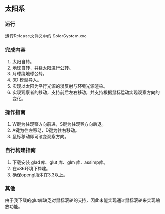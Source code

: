 ## 太阳系

### 运行

运行Release文件夹中的 SolarSystem.exe

### 完成内容

1. 太阳自转。
2. 地球自转，并绕太阳进行公转。
3. 月球绕地球公转。
4. 3D 模型导入。
5. 实现以太阳为平行光源的漫反射与环境光源渲染。
6. 实现观察者的移动，支持前后左右移动，并支持根据鼠标运动实现观察方向的变化。

### 操作指南

1. W键为往观察方向前进，S键为往观察方向后退。
2. A键为往左移动，D键为往右移动。
3. 鼠标移动即可改变观察方向。

### 自行构建指南

1. 下载安装 glad 库、glut 库、glm 库、assimp库。
2. 在x86环境下构建。
3. 确保opengl版本在3.3以上。

### 其他

由于我下载的glut库缺乏对鼠标滚轮的支持，因此未能实现通过鼠标滚轮来实现缩放功能。